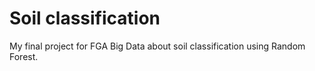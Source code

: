 # Soil classification

My final project for FGA Big Data about soil classification using Random Forest.